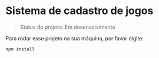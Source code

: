 # Sistema de cadastro de jogos

>Status do projeto: Em desenvolvimento

Para rodar esse projeto na sua máquina, por favor digite:

```
npm install
```
